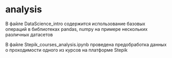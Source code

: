 # analysis
В файле DataScience_intro содержится использование базовых операций в библиотеках pandas, numpy на примере нескольких различных датасетов

В файле Stepik_courses_analysis.ipynb проведена предобработка данных о проходимости одного из курсов на платформе Stepik
